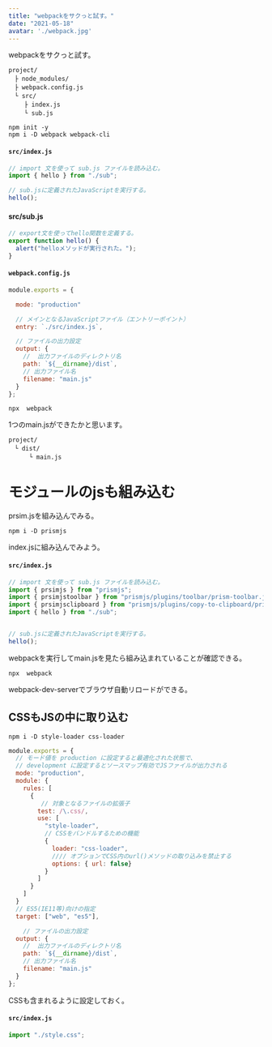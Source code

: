 ```yaml
---
title: "webpackをサクっと試す。"
date: "2021-05-18"
avatar: './webpack.jpg'
---
```


webpackをサクっと試す。

```none
project/
　├ node_modules/
　├ webpack.config.js
　└ src/
　 　├ index.js
　 　└ sub.js
```

```npm
npm init -y
npm i -D webpack webpack-cli
```
#### **`src/index.js`**

```javascript
// import 文を使って sub.js ファイルを読み込む。
import { hello } from "./sub";

// sub.jsに定義されたJavaScriptを実行する。
hello();
```

#### **src/sub.js**
```javascript
// export文を使ってhello関数を定義する。
export function hello() {
  alert("helloメソッドが実行された。");
}
```

#### **`webpack.config.js`**
```javascript
module.exports = {

  mode: "production"

  // メインとなるJavaScriptファイル（エントリーポイント）
  entry: `./src/index.js`,

  // ファイルの出力設定
  output: {
    //  出力ファイルのディレクトリ名
    path: `${__dirname}/dist`,
    // 出力ファイル名
    filename: "main.js"
  }
};
```

```npm
npx  webpack
```

1つのmain.jsができたかと思います。
```none
project/
　└ dist/
　    └ main.js
```

# モジュールのjsも組み込む

prsim.jsを組み込んでみる。
```none
npm i -D prismjs
```

index.jsに組み込んでみよう。
#### **`src/index.js`**
```javascript
// import 文を使って sub.js ファイルを読み込む。
import { prsimjs } from "prismjs";
import { prsimjstoolbar } from "prismjs/plugins/toolbar/prism-toolbar.js";
import { prsimjsclipboard } from "prismjs/plugins/copy-to-clipboard/prism-copy-to-clipboard.js"
import { hello } from "./sub";


// sub.jsに定義されたJavaScriptを実行する。
hello();
```

webpackを実行してmain.jsを見たら組み込まれていることが確認できる。
```npm
npx  webpack
```



webpack-dev-serverでブラウザ自動リロードができる。

## CSSもJSの中に取り込む

```npm
npm i -D style-loader css-loader
```

```js
module.exports = {
  // モード値を production に設定すると最適化された状態で、
  // development に設定するとソースマップ有効でJSファイルが出力される
  mode: "production",
  module: {
    rules: [
      {
         // 対象となるファイルの拡張子
        test: /\.css/,
        use: [
          "style-loader",
          // CSSをバンドルするための機能
          {
            loader: "css-loader",
            //// オプションでCSS内のurl()メソッドの取り込みを禁止する
            options: { url: false}
          }
        ]
      }
    ]
  }
  // ES5(IE11等)向けの指定
  target: ["web", "es5"],

    // ファイルの出力設定
  output: {
    //  出力ファイルのディレクトリ名
    path: `${__dirname}/dist`,
    // 出力ファイル名
    filename: "main.js"
  }
};
```

CSSも含まれるように設定しておく。
#### **`src/index.js`**
```javascript
import "./style.css";
```


